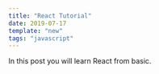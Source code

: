 ```yaml
---
title: "React Tutorial"
date: 2019-07-17
template: "new"
tags: "javascript"
---
```


In this post you will learn React from basic.